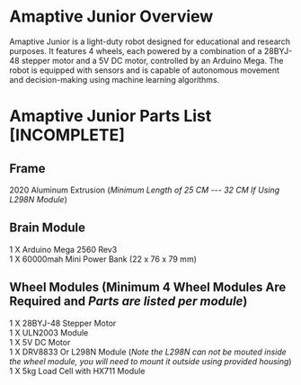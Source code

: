 # Amaptive Junior Overview
Amaptive Junior is a light-duty robot designed for educational and research purposes. It features 4 wheels, each powered by a combination of a 28BYJ-48 stepper motor and a 5V DC motor, controlled by an Arduino Mega. The robot is equipped with sensors and is capable of autonomous movement and decision-making using machine learning algorithms.

# Amaptive Junior Parts List [INCOMPLETE]

## Frame
 2020 Aluminum Extrusion (*Minimum Length of 25 CM --- 32 CM If Using L298N Module*)

## Brain Module

 1  X  Arduino Mega 2560 Rev3
 <br />
 1 X 60000mah Mini Power Bank (22 x 76 x 79 mm)
 <br />

## Wheel Modules (Minimum 4 Wheel Modules Are Required and *Parts are listed per module*)

 1  X  28BYJ-48 Stepper Motor
 <br />
 1  X  ULN2003 Module
 <br />
 1  X  5V DC Motor
 <br />
 1  X  DRV8833 Or L298N Module (*Note the L298N can not be mouted inside the wheel module, you will need to mount it outside using provided housing*)
 <br />
 1  X  5kg Load Cell with HX711 Module
 <br />
 
